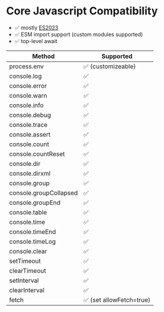 # Core Javascript Compatibility

- ✅ mostly [ES2023](https://test262.fyi/#%7Cqjs,qjs_ng)
- ✅ ESM import support (custom modules supported)
- ✅ top-level await

| Method                 | Supported |
|------------------------|-----------|
| process.env            | ✅ (customizeable)       |
| console.log            | ✅        |
| console.error          | ✅        |
| console.warn           | ✅        |
| console.info           | ✅        |
| console.debug          | ✅        |
| console.trace          | ✅        |
| console.assert         | ✅        |
| console.count          | ✅        |
| console.countReset     | ✅        |
| console.dir            | ✅        |
| console.dirxml         | ✅        |
| console.group          | ✅        |
| console.groupCollapsed | ✅        |
| console.groupEnd       | ✅        |
| console.table          | ✅        |
| console.time           | ✅        |
| console.timeEnd        | ✅        |
| console.timeLog        | ✅        |
| console.clear          | ✅        |
| setTimeout             | ✅        |
| clearTimeout           | ✅        |
| setInterval            | ✅        |
| clearInterval          | ✅        |
| fetch                  | ✅ (set allowFetch=true)       |
